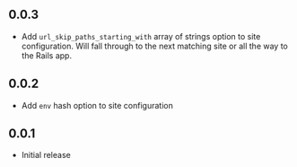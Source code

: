 ## 0.0.3

* Add `url_skip_paths_starting_with` array of strings option to site
  configuration. Will fall through to the next matching site or all the way to
  the Rails app.

## 0.0.2

* Add `env` hash option to site configuration

## 0.0.1

* Initial release
